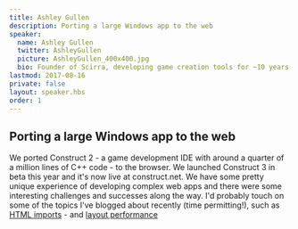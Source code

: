 ```yaml
---
title: Ashley Gullen
description: Porting a large Windows app to the web
speaker:
  name: Ashley Gullen
  twitter: AshleyGullen
  picture: AshleyGullen_400x400.jpg
  bio: Founder of Scirra, developing game creation tools for ~10 years. Construct 2 was one of the first HTML5 game engines on the market, and Construct 3 is one of the first commercial game creation tools to run in the browser.
lastmod: 2017-08-16
private: false
layout: speaker.hbs
order: 1
---
```


## Porting a large Windows app to the web

We ported Construct 2 - a game development IDE with around a quarter of a million lines of C++ code - to the browser. We launched Construct 3 in beta this year and it's now live at construct.net. We have some pretty unique experience of developing complex web apps and there were some interesting challenges and successes along the way. I'd probably touch on some of the topics I've blogged about recently (time permitting!), such as [HTML imports](https://www.scirra.com/blog/ashley/34/html-imports-are-the-best-web-component) - and [layout performance](https://www.scirra.com/blog/ashley/35/layout-is-the-next-frontier-of-web-app-performance)
